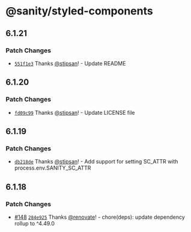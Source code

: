 # @sanity/styled-components

## 6.1.21

### Patch Changes

- [`551f1e3`](https://github.com/sanity-io/css-in-js/commit/551f1e3af2c295986fbe63cfd7af5c8ccf3c172e) Thanks [@stipsan](https://github.com/stipsan)! - Update README

## 6.1.20

### Patch Changes

- [`fd09c99`](https://github.com/sanity-io/css-in-js/commit/fd09c99ad1d76e872bb619da94d20f6cd8a1a928) Thanks [@stipsan](https://github.com/stipsan)! - Update LICENSE file

## 6.1.19

### Patch Changes

- [`db218de`](https://github.com/sanity-io/css-in-js/commit/db218de8d95a927da1f8fbd250f3804a76040f38) Thanks [@stipsan](https://github.com/stipsan)! - Add support for setting SC_ATTR with process.env.SANITY_SC_ATTR

## 6.1.18

### Patch Changes

- [#148](https://github.com/sanity-io/css-in-js/pull/148) [`284e925`](https://github.com/sanity-io/css-in-js/commit/284e9257a3073e9afca12adea632feafadca7b01) Thanks [@renovate](https://github.com/apps/renovate)! - chore(deps): update dependency rollup to ^4.49.0
